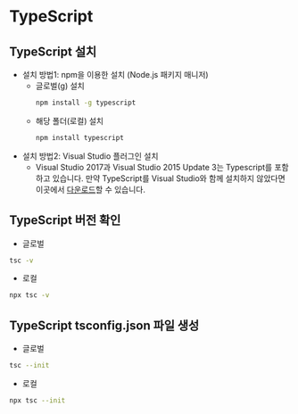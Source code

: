 # TypeScript

## TypeScript 설치

- 설치 방법1: npm을 이용한 설치 (Node.js 패키지 매니저)
  - 글로벌(g) 설치
    ```bash
    npm install -g typescript
    ```
  - 해당 폴더(로컬) 설치
    ```bash
    npm install typescript
    ```
- 설치 방법2: Visual Studio 플러그인 설치
  - Visual Studio 2017과 Visual Studio 2015 Update 3는 Typescript를 포함하고 있습니다. 만약 TypeScript를 Visual Studio와 함께 설치하지 않았다면 이곳에서 [다운로드](https://www.typescriptlang.org/)할 수 있습니다.

## TypeScript 버전 확인

- 글로벌

```bash
tsc -v
```

- 로컬

```bash
npx tsc -v
```

## TypeScript tsconfig.json 파일 생성

- 글로벌

```bash
tsc --init
```

- 로컬

```bash
npx tsc --init
```
